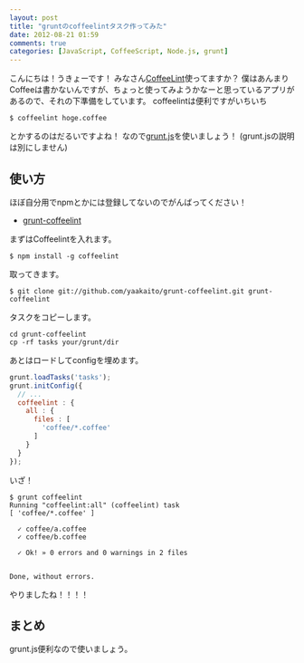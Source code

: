 ```yaml
---
layout: post
title: "gruntのcoffeelintタスク作ってみた"
date: 2012-08-21 01:59
comments: true
categories: [JavaScript, CoffeeScript, Node.js, grunt]
---
```


こんにちは！うきょーです！
みなさん[CoffeeLint](http://www.coffeelint.org/)使ってますか？
僕はあんまりCoffeeは書かないんですが、ちょっと使ってみようかなーと思っているアプリがあるので、それの下準備をしています。
coffeelintは便利ですがいちいち
```
$ coffeelint hoge.coffee
```
とかするのはだるいですよね！
なので[grunt.js](https://github.com/cowboy/grunt)を使いましょう！
(grunt.jsの説明は別にしません)

## 使い方

ほぼ自分用でnpmとかには登録してないのでがんばってください！

* [grunt-coffeelint](https://github.com/yaakaito/grunt-coffeelint)

まずはCoffeelintを入れます。
```
$ npm install -g coffeelint
```

取ってきます。
```
$ git clone git://github.com/yaakaito/grunt-coffeelint.git grunt-coffeelint
```

タスクをコピーします。
```
cd grunt-coffeelint
cp -rf tasks your/grunt/dir
```

あとはロードしてconfigを埋めます。
```javascript
grunt.loadTasks('tasks');
grunt.initConfig({
  // ...
  coffeelint : {
    all : { 
      files : [
        'coffee/*.coffee'
      ]
    }
  }
});
```

いざ！
```
$ grunt coffeelint
Running "coffeelint:all" (coffeelint) task
[ 'coffee/*.coffee' ]

  ✓ coffee/a.coffee
  ✓ coffee/b.coffee

  ✓ Ok! » 0 errors and 0 warnings in 2 files


Done, without errors.
```

やりましたね！！！！

## まとめ
grunt.js便利なので使いましょう。

